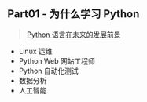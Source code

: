 ## Part01 - 为什么学习 Python ##
> [Python 语言在未来的发展前景](http://www.36dsj.com/archives/80953 "Python 语言在未来的发展前景")
* Linux 运维
* Python Web 网站工程师
* Python 自动化测试
* 数据分析
* 人工智能
